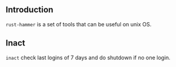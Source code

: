 ## Introduction

`rust-hammer` is a set of tools that can be useful on unix OS.

## Inact

`inact` check last logins of 7 days and do shutdown if no one login.